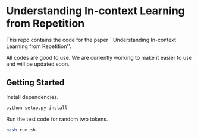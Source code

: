 # Understanding In-context Learning from Repetition
This repo contains the code for the paper ``Understanding In-context Learning from Repetition''.

All codes are good to use. We are currently working to make it easier to use and will be updated soon. 

## Getting Started
Install dependencies. 
```bash
python setup.py install
```

Run the test code for random two tokens. 
```bash
bash run.sh
```


